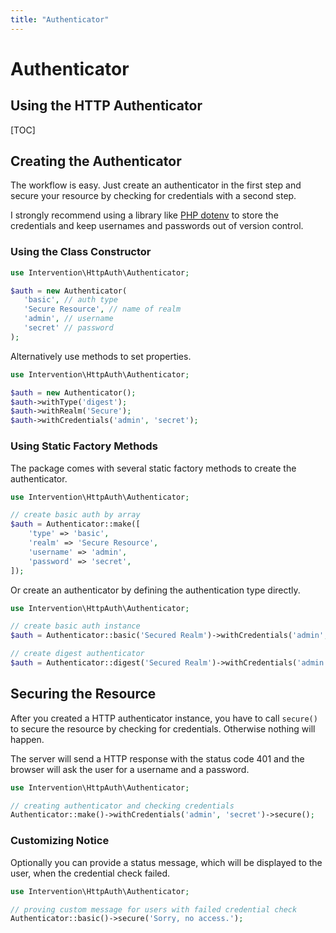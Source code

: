 ```yaml
---
title: "Authenticator"
---
```


# Authenticator
## Using the HTTP Authenticator

[TOC]

## Creating the Authenticator

The workflow is easy. Just create an authenticator in the first step and secure your resource by checking for credentials with a second step.

I strongly recommend using a library like [PHP dotenv](https://github.com/vlucas/phpdotenv) to store the credentials and keep usernames and passwords out of version control.

### Using the Class Constructor

```php
use Intervention\HttpAuth\Authenticator;

$auth = new Authenticator(
   'basic', // auth type
   'Secure Resource', // name of realm
   'admin', // username
   'secret' // password
);
```

Alternatively use methods to set properties.

```php
use Intervention\HttpAuth\Authenticator;

$auth = new Authenticator();
$auth->withType('digest');
$auth->withRealm('Secure');
$auth->withCredentials('admin', 'secret');
```

### Using Static Factory Methods

The package comes with several static factory methods to create the authenticator.

```php
use Intervention\HttpAuth\Authenticator;

// create basic auth by array
$auth = Authenticator::make([
    'type' => 'basic',
    'realm' => 'Secure Resource',
    'username' => 'admin',
    'password' => 'secret',
]);
```

Or create an authenticator by defining the authentication type directly.

```php
use Intervention\HttpAuth\Authenticator;

// create basic auth instance
$auth = Authenticator::basic('Secured Realm')->withCredentials('admin', 'secret');

// create digest authenticator
$auth = Authenticator::digest('Secured Realm')->withCredentials('admin', 'secret');
```

## Securing the Resource

After you created a HTTP authenticator instance, you have to call `secure()` to secure the resource by checking for credentials. Otherwise nothing will happen.

The server will send a HTTP response with the status code 401 and the browser will ask the user for a username and a password.


```php
use Intervention\HttpAuth\Authenticator;

// creating authenticator and checking credentials
Authenticator::make()->withCredentials('admin', 'secret')->secure();
```

### Customizing Notice

Optionally you can provide a status message, which will be displayed to the user, when the credential check failed.

```php
use Intervention\HttpAuth\Authenticator;

// proving custom message for users with failed credential check
Authenticator::basic()->secure('Sorry, no access.');
```
